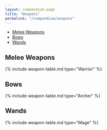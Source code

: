 ```yaml
---
layout: compendium-page
title: "Weapons"
permalink: "/compendium/weapons"
---
```


- [Melee Weapons](#melee-weapons)
- [Bows](#bows)
- [Wands](#wands)

## Melee Weapons

{% include weapon-table.md type="Warrior" %}

## Bows

{% include weapon-table.md type="Archer" %}

## Wands

{% include weapon-table.md type="Mage" %}
